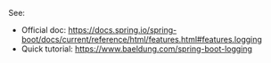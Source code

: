 See: 

* Official doc: https://docs.spring.io/spring-boot/docs/current/reference/html/features.html#features.logging
* Quick tutorial: https://www.baeldung.com/spring-boot-logging